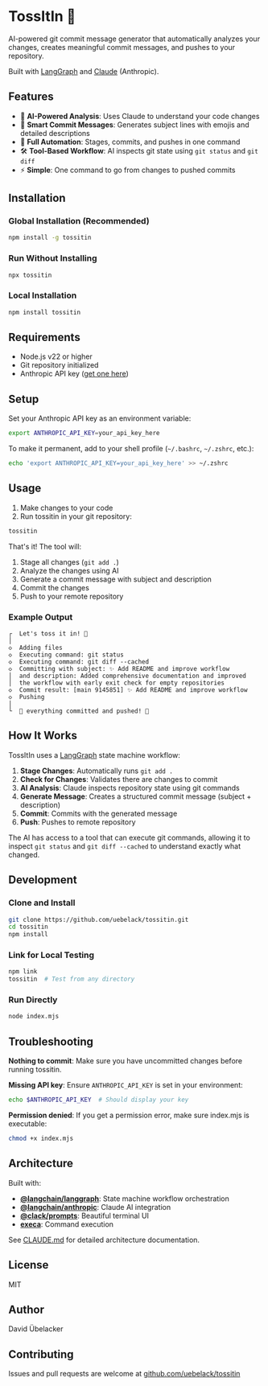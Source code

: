 # TossItIn 🚀

AI-powered git commit message generator that automatically analyzes your changes, creates meaningful commit messages, and pushes to your repository.

Built with [LangGraph](https://langchain-ai.github.io/langgraph/) and [Claude](https://www.anthropic.com/claude) (Anthropic).

## Features

- 🤖 **AI-Powered Analysis**: Uses Claude to understand your code changes
- 📝 **Smart Commit Messages**: Generates subject lines with emojis and detailed descriptions
- 🔄 **Full Automation**: Stages, commits, and pushes in one command
- 🛠️ **Tool-Based Workflow**: AI inspects git state using `git status` and `git diff`
- ⚡ **Simple**: One command to go from changes to pushed commits

## Installation

### Global Installation (Recommended)
```bash
npm install -g tossitin
```

### Run Without Installing
```bash
npx tossitin
```

### Local Installation
```bash
npm install tossitin
```

## Requirements

- Node.js v22 or higher
- Git repository initialized
- Anthropic API key ([get one here](https://console.anthropic.com/))

## Setup

Set your Anthropic API key as an environment variable:

```bash
export ANTHROPIC_API_KEY=your_api_key_here
```

To make it permanent, add to your shell profile (`~/.bashrc`, `~/.zshrc`, etc.):
```bash
echo 'export ANTHROPIC_API_KEY=your_api_key_here' >> ~/.zshrc
```

## Usage

1. Make changes to your code
2. Run tossitin in your git repository:

```bash
tossitin
```

That's it! The tool will:
1. Stage all changes (`git add .`)
2. Analyze the changes using AI
3. Generate a commit message with subject and description
4. Commit the changes
5. Push to your remote repository

### Example Output

```
┌  Let's toss it in! 🚀
│
◇  Adding files
◇  Executing command: git status
◇  Executing command: git diff --cached
◇  Committing with subject: ✨ Add README and improve workflow
│  and description: Added comprehensive documentation and improved
│  the workflow with early exit check for empty repositories
◇  Commit result: [main 9145851] ✨ Add README and improve workflow
◇  Pushing
│
└  🎉 everything committed and pushed! 🎉
```

## How It Works

TossItIn uses a [LangGraph](https://langchain-ai.github.io/langgraph/) state machine workflow:

1. **Stage Changes**: Automatically runs `git add .`
2. **Check for Changes**: Validates there are changes to commit
3. **AI Analysis**: Claude inspects repository state using git commands
4. **Generate Message**: Creates a structured commit message (subject + description)
5. **Commit**: Commits with the generated message
6. **Push**: Pushes to remote repository

The AI has access to a tool that can execute git commands, allowing it to inspect `git status` and `git diff --cached` to understand exactly what changed.

## Development

### Clone and Install
```bash
git clone https://github.com/uebelack/tossitin.git
cd tossitin
npm install
```

### Link for Local Testing
```bash
npm link
tossitin  # Test from any directory
```

### Run Directly
```bash
node index.mjs
```

## Troubleshooting

**Nothing to commit**: Make sure you have uncommitted changes before running tossitin.

**Missing API key**: Ensure `ANTHROPIC_API_KEY` is set in your environment:
```bash
echo $ANTHROPIC_API_KEY  # Should display your key
```

**Permission denied**: If you get a permission error, make sure index.mjs is executable:
```bash
chmod +x index.mjs
```

## Architecture

Built with:
- **[@langchain/langgraph](https://www.npmjs.com/package/@langchain/langgraph)**: State machine workflow orchestration
- **[@langchain/anthropic](https://www.npmjs.com/package/@langchain/anthropic)**: Claude AI integration
- **[@clack/prompts](https://www.npmjs.com/package/@clack/prompts)**: Beautiful terminal UI
- **[execa](https://www.npmjs.com/package/execa)**: Command execution

See [CLAUDE.md](./CLAUDE.md) for detailed architecture documentation.

## License

MIT

## Author

David Übelacker

## Contributing

Issues and pull requests are welcome at [github.com/uebelack/tossitin](https://github.com/uebelack/tossitin)
